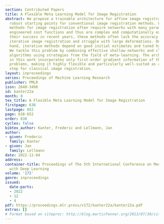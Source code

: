 ```yaml
---
section: Contributed Papers
title: A Flexible Meta Learning Model for Image Registration
abstract: We propose a trainable architecture for affine image registration to produce
  robust starting points for conventional image registration methods. Learning-based
  methods for image registration often require networks with many parameters and heavily
  engineered cost functions and thus are complex and computationally expensive. Despite
  their success in recent years, these methods often lack the accuracy of classical
  iterative image registration and struggle with large deformations. On the other
  hand, iterative methods depend on good initial estimates and tuned hyperparameters.
  We tackle this problem by combining effective shallow networks and classical optimization
  algorithms using strategies from the field of meta-learning. The architecture presented
  in this work incorporates only first-order gradient information of the given registration
  problems, making it highly flexible and particularly well-suited as an initialization
  step for classical image registration.
layout: inproceedings
series: Proceedings of Machine Learning Research
publisher: PMLR
issn: 2640-3498
id: kanter22a
month: 0
tex_title: A Flexible Meta Learning Model for Image Registration
firstpage: 638
lastpage: 652
page: 638-652
order: 638
cycles: false
bibtex_author: Kanter, Frederic and Lellmann, Jan
author:
- given: Frederic
  family: Kanter
- given: Jan
  family: Lellmann
date: 2022-12-04
address:
container-title: Proceedings of The 5th International Conference on Medical Imaging
  with Deep Learning
volume: '172'
genre: inproceedings
issued:
  date-parts:
  - 2022
  - 12
  - 4
pdf: https://proceedings.mlr.press/v172/kanter22a/kanter22a.pdf
extras: []
# Format based on citeproc: http://blog.martinfenner.org/2013/07/30/citeproc-yaml-for-bibliographies/
---
```

